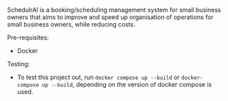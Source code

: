 SchedulrAI is a booking/scheduling management system for small business owners that aims to improve and speed up organisation of operations for small business owners, while reducing costs.


Pre-requisites:
- Docker

Testing:
- To test this project out, run `docker compose up --build` or `docker-compose up --build`, depending on the version of docker compose is used.
